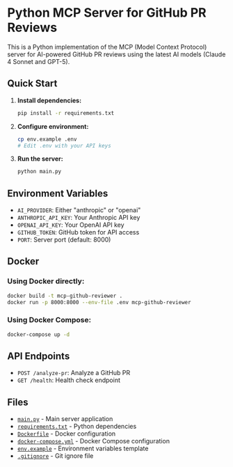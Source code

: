 # Python MCP Server for GitHub PR Reviews

This is a Python implementation of the MCP (Model Context Protocol) server for AI-powered GitHub PR reviews using the latest AI models (Claude 4 Sonnet and GPT-5).

## Quick Start

1. **Install dependencies:**
   ```bash
   pip install -r requirements.txt
   ```

2. **Configure environment:**
   ```bash
   cp env.example .env
   # Edit .env with your API keys
   ```

3. **Run the server:**
   ```bash
   python main.py
   ```

## Environment Variables

- `AI_PROVIDER`: Either "anthropic" or "openai"
- `ANTHROPIC_API_KEY`: Your Anthropic API key
- `OPENAI_API_KEY`: Your OpenAI API key
- `GITHUB_TOKEN`: GitHub token for API access
- `PORT`: Server port (default: 8000)

## Docker

### Using Docker directly:
```bash
docker build -t mcp-github-reviewer .
docker run -p 8000:8000 --env-file .env mcp-github-reviewer
```

### Using Docker Compose:
```bash
docker-compose up -d
```

## API Endpoints

- `POST /analyze-pr`: Analyze a GitHub PR
- `GET /health`: Health check endpoint

## Files

- [`main.py`](main.py) - Main server application
- [`requirements.txt`](requirements.txt) - Python dependencies
- [`Dockerfile`](Dockerfile) - Docker configuration
- [`docker-compose.yml`](docker-compose.yml) - Docker Compose configuration
- [`env.example`](env.example) - Environment variables template
- [`.gitignore`](.gitignore) - Git ignore file
